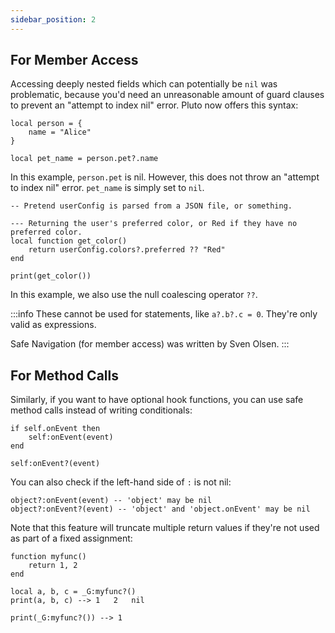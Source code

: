 ```yaml
---
sidebar_position: 2
---
```

## For Member Access
Accessing deeply nested fields which can potentially be `nil` was problematic, because you'd need an unreasonable amount of guard clauses to prevent an "attempt to index nil" error. Pluto now offers this syntax:
```pluto showLineNumbers title="Basic Usage"
local person = {
    name = "Alice"
}

local pet_name = person.pet?.name
```
In this example, `person.pet` is nil. However, this does not throw an "attempt to index nil" error. `pet_name` is simply set to `nil`.

```pluto showLineNumbers title="Practical Usage"
-- Pretend userConfig is parsed from a JSON file, or something.

--- Returning the user's preferred color, or Red if they have no preferred color.
local function get_color()
    return userConfig.colors?.preferred ?? "Red"
end

print(get_color())
```
In this example, we also use the null coalescing operator `??`.

:::info
These cannot be used for statements, like `a?.b?.c = 0`. They're only valid as expressions.

Safe Navigation (for member access) was written by Sven Olsen.
:::

## For Method Calls

Similarly, if you want to have optional hook functions, you can use safe method calls instead of writing conditionals:

```pluto showLineNumbers title="Lua Way"
if self.onEvent then
    self:onEvent(event)
end
```
```pluto showLineNumbers title="Pluto Way"
self:onEvent?(event)
```

You can also check if the left-hand side of `:` is not nil:

```pluto showLineNumbers
object?:onEvent(event) -- 'object' may be nil
object?:onEvent?(event) -- 'object' and 'object.onEvent' may be nil
```

Note that this feature will truncate multiple return values if they're not used as part of a fixed assignment:

```pluto
function myfunc()
    return 1, 2
end

local a, b, c = _G:myfunc?()
print(a, b, c) --> 1   2   nil

print(_G:myfunc?()) --> 1
```
